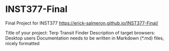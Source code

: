 # INST377-Final
Final Project for INST377 
https://erick-salmeron.github.io/INST377-Final/ 

Title of your project: Terp Transit Finder
Description of target browsers: Desktop users
Documentation needs to be written in Markdown (*.md) files, nicely formatted